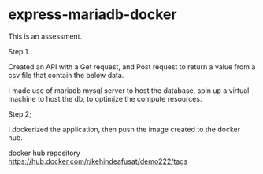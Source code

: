 # express-mariadb-docker

This is an assessment.

Step 1. 

Created an API with a Get request, and Post request to return a value from a csv file that contain the below data.

I made use of mariadb mysql server to host the database, spin up a virtual machine to host the db, to optimize the compute resources.


Step 2;

I dockerized the application, then push the image created to the docker hub.

docker hub repository https://hub.docker.com/r/kehindeafusat/demo222/tags

